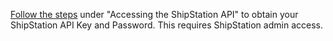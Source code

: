 [Follow the steps](https://help.shipstation.com/hc/en-us/articles/360025856212-ShipStation-API) under "Accessing the ShipStation API" to obtain your ShipStation API Key and Password. This requires ShipStation admin access. 
